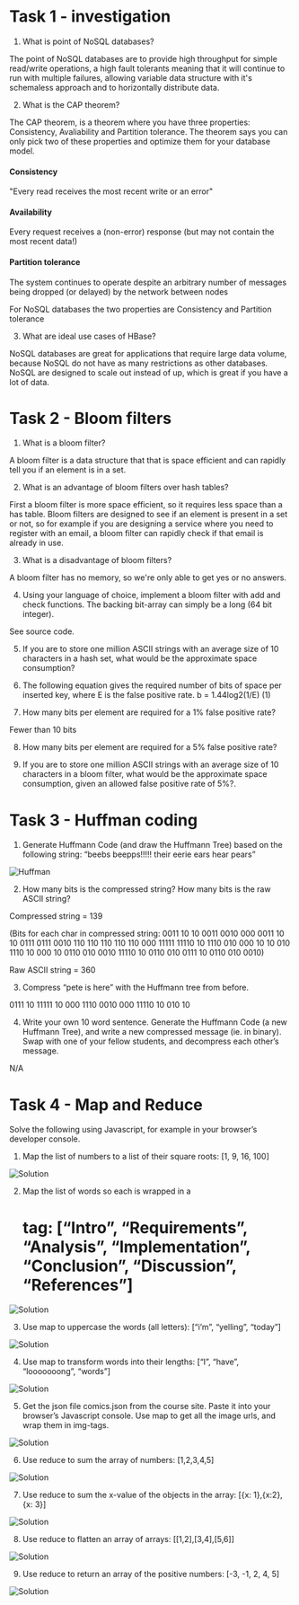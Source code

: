 # Task 1 - investigation

1. What is point of NoSQL databases?

The point of NoSQL databases are to provide high throughput for simple read/write operations, a high fault tolerants meaning that it will continue to run with multiple failures, allowing variable data structure with it's schemaless approach and to horizontally distribute data.

2. What is the CAP theorem?  


The CAP theorem, is a theorem where you have three properties: Consistency, Avaliability and Partition tolerance. The theorem says you can only pick two of these properties and optimize them for your database model. 
#### Consistency
"Every read receives the most recent write or an error"
#### Availability
Every request receives a (non-error) response (but may not contain the most recent data!)
#### Partition tolerance
The system continues to operate despite an arbitrary number of messages being dropped (or delayed) by the network between nodes  

For NoSQL databases the two properties are Consistency and Partition tolerance

3. What are ideal use cases of HBase?

NoSQL databases are great for applications that require large data volume, because NoSQL do not have as many restrictions as other databases. NoSQL are designed to scale out instead of up, which is great if you have a lot of data. 

# Task 2 - Bloom filters

1. What is a bloom filter?

A bloom filter is a data structure that that is space efficient and can rapidly tell you if an element is in a set.

2. What is an advantage of bloom filters over hash tables?

First a bloom filter is more space efficient, so it requires less space than a has table. Bloom filters are designed to see if an element is present in a set or not, so for example if you are designing a service where you need to register with an email, a bloom filter can rapidly check if that email is already in use.

3. What is a disadvantage of bloom filters?

A bloom filter has no memory, so we're only able to get yes or no answers. 

4. Using your language of choice, implement a bloom filter with add and
check functions. The backing bit-array can simply be a long (64 bit
integer).

See source code.

5.  If you are to store one million ASCII strings with an average size of 10
characters in a hash set, what would be the approximate space consumption?


6. The following equation gives the required number of bits of space per
inserted key, where E is the false positive rate.
b = 1.44log2(1/E) (1)

7. How many bits per element are required for a 1% false positive rate?

Fewer than 10 bits

8. How many bits per element are required for a 5% false positive rate?

9. If you are to store one million ASCII strings with an average size of 10
characters in a bloom filter, what would be the approximate space consumption, given an allowed false positive rate of 5%?.


# Task 3 - Huffman coding

1. Generate Huffmann Code (and draw the Huffmann Tree) based on the
following string: “beebs beepps!!!!! their eerie ears hear pears”

![Huffman](https://github.com/MadsMeinertAndersenCPHBusiness/DBDAssignment2/blob/main/HuffmanTree.png)

2. How many bits is the compressed string? How many bits is the raw ASCII
string?

Compressed string = 139

(Bits for each char in compressed string: 
0011 10 10 0011 0010 000 0011 10 10 0111 0111 0010 110 110 110 110 110 000 11111 11110 10 1110 010 000 10 10 010 1110 10 000 10 0110 010 0010 11110 10 0110 010 0111 10 0110 010 0010)

Raw ASCII string = 360

3. Compress “pete is here” with the Huffmann tree from before.

0111 10 11111 10 000 1110 0010 000 11110 10 010 10

4. Write your own 10 word sentence. Generate the Huffmann Code (a new
Huffmann Tree), and write a new compressed message (ie. in binary).
Swap with one of your fellow students, and decompress each other’s message.

N/A

# Task 4 - Map and Reduce
Solve the following using Javascript, for example in your browser’s developer
console.
1. Map the list of numbers to a list of their square roots: [1, 9, 16, 100]

![Solution](https://github.com/MadsMeinertAndersenCPHBusiness/DBDAssignment2/blob/main/4.1.JPG)

2. Map the list of words so each is wrapped in a <h1> tag: [“Intro”, “Requirements”, “Analysis”, “Implementation”, “Conclusion”, “Discussion”,
“References”]

![Solution](https://github.com/MadsMeinertAndersenCPHBusiness/DBDAssignment2/blob/main/4.2.JPG)

3. Use map to uppercase the words (all letters): [“i’m”, “yelling”, “today”]

![Solution](https://github.com/MadsMeinertAndersenCPHBusiness/DBDAssignment2/blob/main/4.3.JPG)

4. Use map to transform words into their lengths: [“I”, “have”, “looooooong”,
“words”]

![Solution](https://github.com/MadsMeinertAndersenCPHBusiness/DBDAssignment2/blob/main/4.4.JPG)

5. Get the json file comics.json from the course site. Paste it into your
browser’s Javascript console. Use map to get all the image urls, and wrap
them in img-tags.

![Solution](https://github.com/MadsMeinertAndersenCPHBusiness/DBDAssignment2/blob/main/4.5.JPG)

6. Use reduce to sum the array of numbers: [1,2,3,4,5]

![Solution](https://github.com/MadsMeinertAndersenCPHBusiness/DBDAssignment2/blob/main/4.6.JPG)

7. Use reduce to sum the x-value of the objects in the array: [{x: 1},{x:2},{x: 3}]

![Solution](https://github.com/MadsMeinertAndersenCPHBusiness/DBDAssignment2/blob/main/4.7.JPG)

8. Use reduce to flatten an array of arrays: [[1,2],[3,4],[5,6]]

![Solution](https://github.com/MadsMeinertAndersenCPHBusiness/DBDAssignment2/blob/main/4.8.JPG)

9. Use reduce to return an array of the positive numbers: [-3, -1, 2, 4, 5]

![Solution](https://github.com/MadsMeinertAndersenCPHBusiness/DBDAssignment2/blob/main/4.9.JPG)
